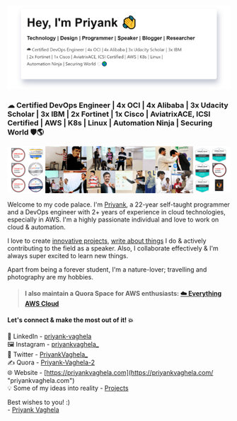 ![I'm all about automation.](assets/images/priyank-intro.png)
### ☁ Certified DevOps Engineer | 4x OCI | 4x Alibaba | 3x Udacity Scholar | 3x IBM | 2x Fortinet | 1x Cisco | AviatrixACE, ICSI Certified | AWS | K8s | Linux | Automation Ninja | Securing World 🛡🌎
![github-cover-photo-priyank](assets/images/github-cover-photo.png)

Welcome to my code palace. I'm [Priyank](https://priyankvaghela.com/ "priyankvaghela.com"), a 22-year self-taught programmer and a DevOps engineer with 2+ years of experience in cloud technologies, especially in AWS. I'm a highly passionate individual and love to work on cloud & automation.

I love to create [innovative projects](https://priyankvaghela.com/projects "priyankvaghela.com"), [write about things](https://www.quora.com/profile/Priyank-Vaghela-2 "www.quora.com") I do & actively contributing to the field as a speaker. Also, I collaborate effectively & I'm always super excited to learn new things.


Apart from being a forever student, I'm a nature-lover; travelling and photography are my hobbies.

> #### I also maintain a Quora Space for AWS enthusiasts: [☁️ Everything AWS Cloud](https://www.quora.com/q/awscloud "www.quora.com")

#### Let's connect & make the most out of it! 💥
 💼 LinkedIn - [priyank-vaghela](https://www.linkedin.com/in/priyank-vaghela)\
 🖼 Instagram - [priyankvaghela_](https://instagram.com/priyankvaghela_ "instagram.com")\
 💬 Twitter - [PriyankVaghela_](https://twitter.com/PriyankVaghela_ "twitter.com")\
 ✍ Quora - [Priyank-Vaghela-2](https://www.quora.com/profile/Priyank-Vaghela-2 "quora.com")\
 🌐 Website - [https://priyankvaghela.com](https://priyankvaghela.com/ "priyankvaghela.com")\
 💡 Some of my ideas into reality - [Projects](https://priyankvaghela.com/projects "priyankvaghela.com")

Best wishes to you! :)\
- [Priyank Vaghela](https://priyankvaghela.com)
